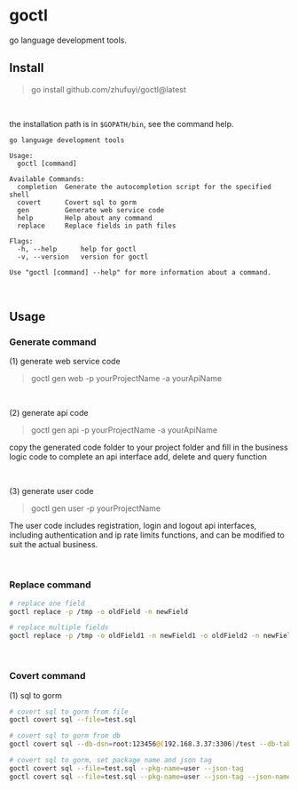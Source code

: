 # goctl

go language development tools.

## Install

> go install github.com/zhufuyi/goctl@latest

<br>

the installation path is in `$GOPATH/bin`, see the command help.

```
go language development tools

Usage:
  goctl [command]

Available Commands:
  completion  Generate the autocompletion script for the specified shell
  covert      Covert sql to gorm
  gen         Generate web service code
  help        Help about any command
  replace     Replace fields in path files

Flags:
  -h, --help      help for goctl
  -v, --version   version for goctl

Use "goctl [command] --help" for more information about a command.
```

<br>

## Usage

### Generate command

(1) generate web service code

> goctl gen web -p yourProjectName -a yourApiName

<br>

(2) generate api code

> goctl gen api -p yourProjectName -a yourApiName

copy the generated code folder to your project folder and fill in the business logic code to complete an api interface add, delete and query function

<br>

(3) generate user code

> goctl gen user -p yourProjectName

The user code includes registration, login and logout api interfaces, including authentication and ip rate limits functions, and can be modified to suit the actual business.

<br>

### Replace command

```bash
# replace one field
goctl replace -p /tmp -o oldField -n newField

# replace multiple fields
goctl replace -p /tmp -o oldField1 -n newField1 -o oldField2 -n newField2
```

<br>

### Covert command

(1) sql to gorm

```bash
# covert sql to gorm from file
goctl covert sql --file=test.sql

# covert sql to gorm from db
goctl covert sql --db-dsn=root:123456@(192.168.3.37:3306)/test --db-table=user

# covert sql to gorm, set package name and json tag
goctl covert sql --file=test.sql --pkg-name=user --json-tag
goctl covert sql --file=test.sql --pkg-name=user --json-tag --json-named-type=1
```